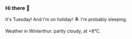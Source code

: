 ### Hi there :wave:

It's Tuesday! And I'm on holiday! :desert_island: I'm probably sleeping.

Weather in Winterthur: partly cloudy, at +8°C.

